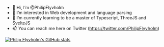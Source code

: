 - 👋 Hi, I’m @PhilipFlyvholm
- 👀 I’m interested in Web development and language parsing
- 🌱 I’m currently learning to be a master of Typescript, ThreeJS and SvelteJS
- 📫 You can reach me here on Twitter (https://twitter.com/PhilipFlyvholm)

[![Philip Flyvholm's GitHub stats](https://github-readme-stats.vercel.app/api?username=PhilipFlyvholm&bg_color=30,e96443,904e95&title_color=fff&text_color=fff)](https://github.com/anuraghazra/github-readme-stats)
